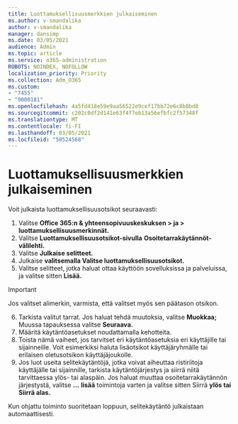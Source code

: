 ```yaml
---
title: Luottamuksellisuusmerkkien julkaiseminen
ms.author: v-smandalika
author: v-smandalika
manager: dansimp
ms.date: 03/05/2021
audience: Admin
ms.topic: article
ms.service: o365-administration
ROBOTS: NOINDEX, NOFOLLOW
localization_priority: Priority
ms.collection: Adm_O365
ms.custom:
- "7455"
- "9000181"
ms.openlocfilehash: 4a5fd418e59e9aa56522e9cef17bb72e6c8b8bd8
ms.sourcegitcommit: c202c0df2d141e63f4f7eb13a56efbfc2f57348f
ms.translationtype: MT
ms.contentlocale: fi-FI
ms.lasthandoff: 03/05/2021
ms.locfileid: "50524568"
---
```

# <a name="publish-sensitivity-labels"></a>Luottamuksellisuusmerkkien julkaiseminen

Voit julkaista luottamuksellisuusotsikot seuraavasti:

1. Valitse **Office 365:n & yhteensopivuuskeskuksen > ja > luottamuksellisuusmerkinnät.**
2. Valitse **Luottamuksellisuusotsikot-sivulla** **Osoitetarrakäytännöt-välilehti.**
3. Valitse **Julkaise selitteet.**
4. Julkaise **valitsemalla Valitse luottamuksellisuusotsikot.** 
5. Valitse selitteet, jotka haluat ottaa käyttöön sovelluksissa ja palveluissa, ja valitse sitten **Lisää.**
> [!IMPORTANT]
> Jos valitset alimerkin, varmista, että valitset myös sen päätason otsikon.
6. Tarkista valitut tarrat. Jos haluat tehdä muutoksia, valitse **Muokkaa;** Muussa tapauksessa valitse **Seuraava.**
7. Määritä käytäntöasetukset noudattamalla kehotteita.
8. Toista nämä vaiheet, jos tarvitset eri käytäntöasetuksia eri käyttäjille tai sijainneille. Voit esimerkiksi haluta lisäotsikot käyttäjäryhmälle tai erilaisen oletusotsikon käyttäjäjoukolle.
9. Jos luot useita selitekäytäntöjä, jotka voivat aiheuttaa ristiriitoja käyttäjälle tai sijainnille, tarkista käytäntöjärjestys ja siirrä niitä tarvittaessa ylös- tai alaspäin. Jos haluat muuttaa osoitetarrakäytännön järjestystä, valitse **...** **lisää** toimintoja varten ja valitse sitten Siirrä **ylös tai** **Siirrä alas.**

Kun ohjattu toiminto suoritetaan loppuun, selitekäytäntö julkaistaan automaattisesti.

